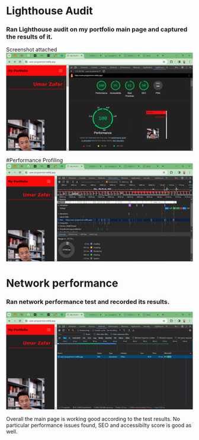# Lighthouse Audit
### Ran Lighthouse audit on my portfolio main page and captured the results of it.

Screenshot attached
![Main Page Audit](image.png)

#Performance Profiling
![Performance test result](image-1.png)

# Network performance
### Ran network performance test and recorded its results.


![Network Activity examined](image-2.png)

Overall the main page is working good according to the test results. No particular performance issues found, SEO and accessibilty score is good as well. 